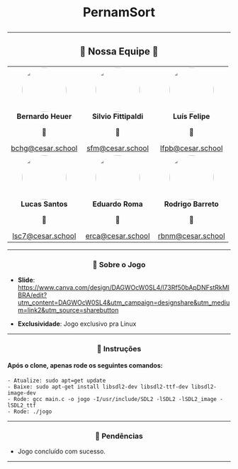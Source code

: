 # <p align="center"> PernamSort </p>

---

## <p align="center">🚀 Nossa Equipe 🚀</p>

<div align="center">
<table>
  <tr>
    <td align="center" width="150">
      <img src="https://instagram.frec8-1.fna.fbcdn.net/v/t51.2885-19/461534324_846084491026619_9173353781816082446_n.jpg?stp=dst-jpg_s150x150&_nc_ht=instagram.frec8-1.fna.fbcdn.net&_nc_cat=111&_nc_ohc=BJLRSSB_9UwQ7kNvgFW0_pY&_nc_gid=8e49d1a26e1d4afcaab28fc30ee5d8f8&edm=ALGbJPMBAAAA&ccb=7-5&oh=00_AYCJlGwUAmmU2cWI4j8dsjmgFGCPPsaALBGXkSh4YrME4A&oe=672F27FE&_nc_sid=7d3ac5" width="100" style="border-radius: 50%;"><br>
      <b>Bernardo Heuer</b><br>
      <p>📧</p>
      <a href="mailto:bchg@cesar.school">bchg@cesar.school</a>
    </td>
    <td align="center" width="150">
      <img src="https://instagram.frec8-1.fna.fbcdn.net/v/t51.2885-19/322999819_163548116401857_6154946068072353971_n.jpg?stp=dst-jpg_s150x150&_nc_ht=instagram.frec8-1.fna.fbcdn.net&_nc_cat=109&_nc_ohc=t7MOLXuZJiUQ7kNvgEF6G1r&_nc_gid=9c1b1ca8001946639da1373cb511a723&edm=ALGbJPMBAAAA&ccb=7-5&oh=00_AYCqFmfZ4q4oEbm07tq3MR_NdVHqrAnOZcCJZPWd0pAm7A&oe=672F462F&_nc_sid=7d3ac5" width="100" style="border-radius: 50%;"><br>
      <b>Silvio Fittipaldi</b><br>
      <p>📧</p>
      <a href="mailto:sfm@cesar.school">sfm@cesar.school</a>
    </td>
    <td align="center" width="150">
      <img src="https://instagram.frec8-1.fna.fbcdn.net/v/t51.2885-19/449469134_887639863379809_7085544216625592831_n.jpg?stp=dst-jpg_s150x150&_nc_ht=instagram.frec8-1.fna.fbcdn.net&_nc_cat=101&_nc_ohc=zHf00aodFycQ7kNvgHoEaCa&_nc_gid=eac1d58e5e5c4d3f917386ff616bc273&edm=ALGbJPMBAAAA&ccb=7-5&oh=00_AYCxvyW3BRMZs8F62vKFuYoMQbiI6hHNS9DW7uDmrc44pw&oe=672F3529&_nc_sid=7d3ac5" width="100" style="border-radius: 50%;"><br>
      <b>Luís Felipe</b><br>
      <p>📧</p>
      <a href="mailto:lfpb@cesar.school">lfpb@cesar.school</a>
    </td>
  </tr>
  <tr>
    <td align="center" width="150">
      <img src="https://instagram.frec8-1.fna.fbcdn.net/v/t51.2885-19/448912282_998232024802324_1364862635242354184_n.jpg?stp=dst-jpg_s150x150&_nc_ht=instagram.frec8-1.fna.fbcdn.net&_nc_cat=104&_nc_ohc=3LoEplaoTMAQ7kNvgHGhAaM&_nc_gid=10650f0ee7e341d9bcb87e0212933d86&edm=ALGbJPMBAAAA&ccb=7-5&oh=00_AYAda065daMHkKHvyEBPtEruacfjax91LiTec0-80AcJfA&oe=672F30A4&_nc_sid=7d3ac5" width="100" style="border-radius: 50%;"><br>
      <b>Lucas Santos</b><br>
      <p>📧</p>
      <a href="mailto:lsc7@cesar.school">lsc7@cesar.school</a>
    </td>
    <td align="center" width="150">
      <img src="https://instagram.frec8-1.fna.fbcdn.net/v/t51.2885-19/455652132_1220620649364532_2802373186097216596_n.jpg?stp=dst-jpg_s150x150&_nc_ht=instagram.frec8-1.fna.fbcdn.net&_nc_cat=104&_nc_ohc=2RBVRq1EfdYQ7kNvgFyAdje&_nc_gid=195f4460787c485c9e6484f9bf08e2d2&edm=ALGbJPMBAAAA&ccb=7-5&oh=00_AYA5FHUNcQNED5bKov9rUJXcO6LQ5to3hmEOwoWVIVd4Jg&oe=672F40C2&_nc_sid=7d3ac5" width="100" style="border-radius: 50%;"><br>
      <b>Eduardo Roma</b><br>
      <p>📧</p>
      <a href="mailto:erca@cesar.school">erca@cesar.school</a>
    </td>
    <td align="center" width="150">
      <img src="https://instagram.frec8-1.fna.fbcdn.net/v/t51.2885-19/464051247_3894221624155373_7709055504515028723_n.jpg?stp=dst-jpg_s150x150&_nc_ht=instagram.frec8-1.fna.fbcdn.net&_nc_cat=105&_nc_ohc=mgwz7r8HhW0Q7kNvgFt6sEP&_nc_gid=45cbfe4dce0b4180bf4581c372e4753f&edm=AONqaaQBAAAA&ccb=7-5&oh=00_AYAra6qVuziqmeX6xOPGuRCezijZV1PF9koHoMIiHpIIuQ&oe=672F2EA4&_nc_sid=4e3341" width="100" style="border-radius: 50%;"><br>
      <b>Rodrigo Barreto</b><br>
      <p>📧</p>
      <a href="mailto:rbnm@cesar.school">rbnm@cesar.school</a>
    </td>
  </tr>
</table>
</div>

-----

### <p align="center">📌 Sobre o Jogo</p>

- **Slide**: https://www.canva.com/design/DAGWOcW0SL4/l73Rf50bApDNFstRkMlBRA/edit?utm_content=DAGWOcW0SL4&utm_campaign=designshare&utm_medium=link2&utm_source=sharebutton

- **Exclusividade**: Jogo exclusivo pra Linux

-----

### <p align="center">🎯 Instruções </p>
#### Após o clone, apenas rode os seguintes comandos:
    - Atualize: sudo apt=get update
    - Baixe: sudo apt-get install libsdl2-dev libsdl2-ttf-dev libsdl2-image-dev
    - Rode: gcc main.c -o jogo -I/usr/include/SDL2 -lSDL2 -lSDL2_image -lSDL2_ttf
    - Rode: ./jogo
-----

### <p align="center">📝 Pendências</p>

- Jogo concluído com sucesso.

-----

